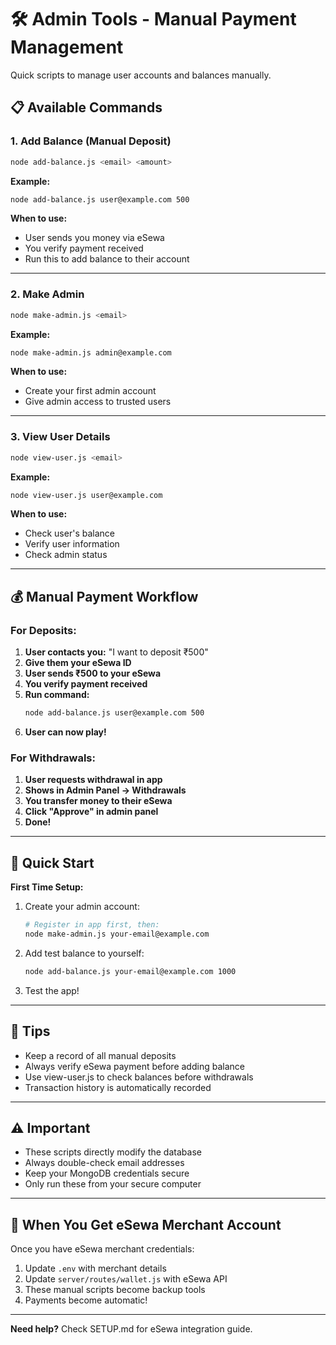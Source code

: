 # 🛠️ Admin Tools - Manual Payment Management

Quick scripts to manage user accounts and balances manually.

## 📋 Available Commands

### 1. Add Balance (Manual Deposit)
```bash
node add-balance.js <email> <amount>
```

**Example:**
```bash
node add-balance.js user@example.com 500
```

**When to use:**
- User sends you money via eSewa
- You verify payment received
- Run this to add balance to their account

---

### 2. Make Admin
```bash
node make-admin.js <email>
```

**Example:**
```bash
node make-admin.js admin@example.com
```

**When to use:**
- Create your first admin account
- Give admin access to trusted users

---

### 3. View User Details
```bash
node view-user.js <email>
```

**Example:**
```bash
node view-user.js user@example.com
```

**When to use:**
- Check user's balance
- Verify user information
- Check admin status

---

## 💰 Manual Payment Workflow

### For Deposits:

1. **User contacts you:** "I want to deposit ₹500"
2. **Give them your eSewa ID**
3. **User sends ₹500 to your eSewa**
4. **You verify payment received**
5. **Run command:**
   ```bash
   node add-balance.js user@example.com 500
   ```
6. **User can now play!**

### For Withdrawals:

1. **User requests withdrawal in app**
2. **Shows in Admin Panel → Withdrawals**
3. **You transfer money to their eSewa**
4. **Click "Approve" in admin panel**
5. **Done!**

---

## 🚀 Quick Start

**First Time Setup:**

1. Create your admin account:
   ```bash
   # Register in app first, then:
   node make-admin.js your-email@example.com
   ```

2. Add test balance to yourself:
   ```bash
   node add-balance.js your-email@example.com 1000
   ```

3. Test the app!

---

## 📝 Tips

- Keep a record of all manual deposits
- Always verify eSewa payment before adding balance
- Use view-user.js to check balances before withdrawals
- Transaction history is automatically recorded

---

## ⚠️ Important

- These scripts directly modify the database
- Always double-check email addresses
- Keep your MongoDB credentials secure
- Only run these from your secure computer

---

## 🔄 When You Get eSewa Merchant Account

Once you have eSewa merchant credentials:
1. Update `.env` with merchant details
2. Update `server/routes/wallet.js` with eSewa API
3. These manual scripts become backup tools
4. Payments become automatic!

---

**Need help?** Check SETUP.md for eSewa integration guide.
